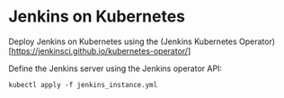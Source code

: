 # Jenkins on Kubernetes

Deploy Jenkins on Kubernetes using the (Jenkins Kubernetes Operator)[https://jenkinsci.github.io/kubernetes-operator/]

Define the Jenkins server using the Jenkins operator API:
```shell
kubectl apply -f jenkins_instance.yml
```
